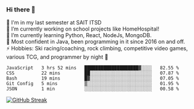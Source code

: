 ### Hi there 👋  
🏫 I'm in my last semester at SAIT ITSD  
🔭 I’m currently working on school projects like HomeHospital!  
🌱 I’m currently learning Python, React, NodeJs, MongoDB.  
💬 Most confident in Java, been programming in it since 2016 on and off.  
⚡ Hobbies: Ski racing/coaching, rock climbing, competitive video games, various TCG, and programmer by night 🦉  
<!--START_SECTION:waka-->

```text
JavaScript   3 hrs 52 mins   ████████████████████▓░░░░   82.55 %
CSS          22 mins         ██░░░░░░░░░░░░░░░░░░░░░░░   07.87 %
Bash         19 mins         █▓░░░░░░░░░░░░░░░░░░░░░░░   07.05 %
Git Config   5 mins          ▒░░░░░░░░░░░░░░░░░░░░░░░░   01.95 %
JSON         1 min           ░░░░░░░░░░░░░░░░░░░░░░░░░   00.58 %
```

<!--END_SECTION:waka-->
[![GitHub Streak](http://github-readme-streak-stats.herokuapp.com?user=liamandaidan&theme=radical&date_format=M%20j%5B%2C%20Y%5D)](https://git.io/streak-stats)
